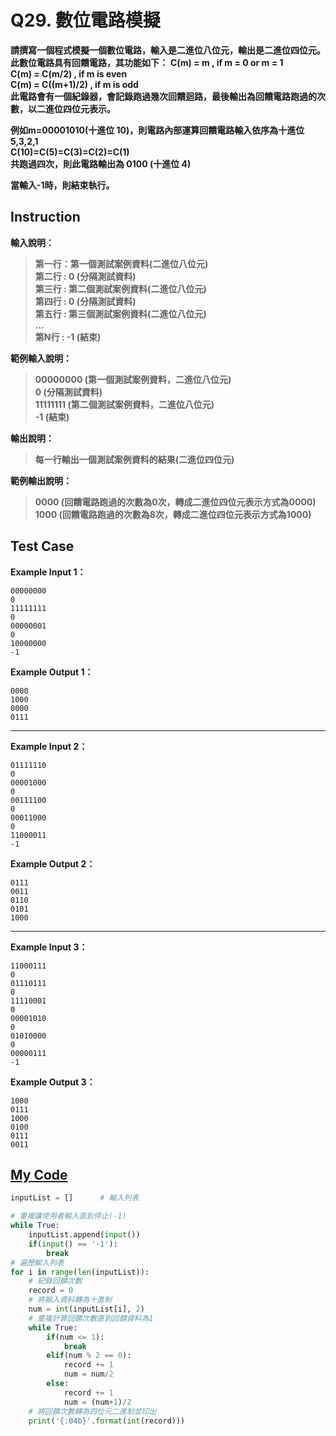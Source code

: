 # Q29. 數位電路模擬

**請撰寫一個程式模擬一個數位電路，輸入是二進位八位元，輸出是二進位四位元。此數位電路具有回饋電路，其功能如下：**
**C(m) = m , if m = 0 or m = 1**  
**C(m) = C(m/2) , if m is even**  
**C(m) = C((m+1)/2) , if m is odd**  
**此電路會有一個紀錄器，會記錄跑過幾次回饋迴路，最後輸出為回饋電路跑過的次數，以二進位四位元表示。**  

**例如m=00001010(十進位 10)，則電路內部運算回饋電路輸入依序為十進位5,3,2,1**  
**C(10)=C(5)=C(3)=C(2)=C(1)**  
**共跑過四次，則此電路輸出為 0100 (十進位 4)**  

**當輸入-1時，則結束執行。**  

## Instruction

**輸入說明：**  
> **第一行：第一個測試案例資料(二進位八位元)**  
  **第二行 : 0 (分隔測試資料)**  
  **第三行 : 第二個測試案例資料(二進位八位元)**  
  **第四行 : 0 (分隔測試資料)**  
  **第五行 : 第三個測試案例資料(二進位八位元)**  
  **…**  
  **第N行 : -1 (結束)**  

**範例輸入說明：**  
>  **00000000 (第一個測試案例資料，二進位八位元)**  
  **0 (分隔測試資料)**  
  **11111111 (第二個測試案例資料，二進位八位元)**  
  **-1 (結束)**  

**輸出說明：**  
> **每一行輸出一個測試案例資料的結果(二進位四位元)**  

**範例輸出說明：**  
> **0000 (回饋電路跑過的次數為0次，轉成二進位四位元表示方式為0000)**  
  **1000 (回饋電路跑過的次數為8次，轉成二進位四位元表示方式為1000)**  

## Test Case 

**Example Input 1：**  

    00000000
    0
    11111111
    0
    00000001
    0
    10000000
    -1
**Example Output 1：**  

    0000
    1000
    0000
    0111
- - -
**Example Input 2：**  

    01111110
    0
    00001000
    0
    00111100
    0
    00011000
    0
    11000011
    -1
**Example Output 2：**  

    0111
    0011
    0110
    0101
    1000
- - -
**Example Input 3：**  

    11000111
    0
    01110111
    0
    11110001
    0
    00001010
    0
    01010000
    0
    00000111
    -1
**Example Output 3：**  

    1000
    0111
    1000
    0100
    0111
    0011

## [My Code](../HomeWork/q029.py)

```python
inputList = []      # 輸入列表

# 重複讓使用者輸入直到停止(-1)
while True:
    inputList.append(input())
    if(input() == '-1'):
        break
# 遍歷輸入列表
for i in range(len(inputList)):
    # 紀錄回饋次數
    record = 0
    # 將輸入資料轉為十進制
    num = int(inputList[i], 2)
    # 重複計算回饋次數直到回饋資料為1
    while True:
        if(num <= 1):
            break
        elif(num % 2 == 0):
            record += 1
            num = num/2
        else:
            record += 1
            num = (num+1)/2
    # 將回饋次數轉為四位元二進制並印出
    print('{:04b}'.format(int(record)))
```